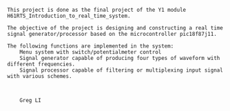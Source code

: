 	This project is done as the final project of the Y1 module H61RTS_Introduction_to_real_time_system.
	
	The objective of the project is designing and constructing a real time signal generator/processor based on the microcontroller pic18f87j11.
	
	The following functions are implemented in the system:
		Menu system with switch/potentialmeter control
		Signal generator capable of producing four types of waveform with different frequencies.
		Signal processor capable of filtering or multiplexing input signal with various schemes.
		


		Greg LI
